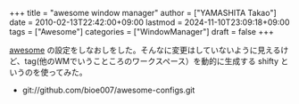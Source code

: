 +++
title = "awesome window manager"
author = ["YAMASHITA Takao"]
date = 2010-02-13T22:42:00+09:00
lastmod = 2024-11-10T23:09:18+09:00
tags = ["Awesome"]
categories = ["WindowManager"]
draft = false
+++

[awesome](http://awesome.naquadah.org/) の設定をしなおしをした。そんなに変更はしていないように見えるけど、tag(他のWMでいうこところのワークスペース）を動的に生成する
shifty
というのを使ってみた。

-   git://github.com/bioe007/awesome-configs.git
